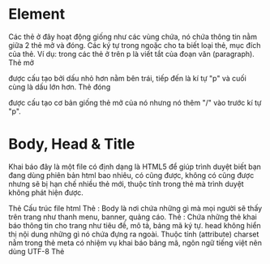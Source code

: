 # Element

Các thẻ ở đây hoạt động giống như các vùng chứa, nó chứa thông tin nằm giữa 2 thẻ mở và đóng.
Các ký tự trong ngoặc cho ta biết loại thẻ, mục đích của thẻ. Ví dụ: trong các thẻ ở trên p là viết tắt của đoạn văn (paragraph).
Thẻ mở <p> được cấu tạo bởi dấu nhỏ hơn nằm bên trái, tiếp đến là kí tự "p" và cuối cùng là dấu lớn hơn.
Thẻ đóng </p> được cấu tạo cơ bản giống thẻ mở của nó nhưng nó thêm "/" vào trước kí tự "p".

# Body, Head & Title

 <!DOCTYPE html>  Khai báo đây là một file có định dạng là HTML5 để giúp trình duyệt biết bạn đang dùng phiên bản html bao nhiêu, có cũng được, không có cũng được nhưng sẽ bị hạn chế nhiều thẻ mới, thuộc tính trong thẻ mà trình duyệt không phát hiện được.

Thẻ <html> Cấu trúc file html
Thẻ <body>: Body là nơi chứa những gì mà mọi người sẽ thấy trên trang như thanh menu, banner, quảng cáo.
Thẻ <head>: Chứa những thẻ khai báo thông tin cho trang như tiêu đề, mô tả, bảng mã ký tự. head không hiển thị nội dung những gì nó chứa đựng ra ngoài.
Thuộc tính (attribute) charset nằm trong thẻ meta có nhiệm vụ khai báo bảng mã, ngôn ngữ tiếng việt nên dùng UTF-8
Thẻ <title> dùng để khai báo tiêu đề của trang, và gần như đây là bắt buộc phải có trong một file html.

